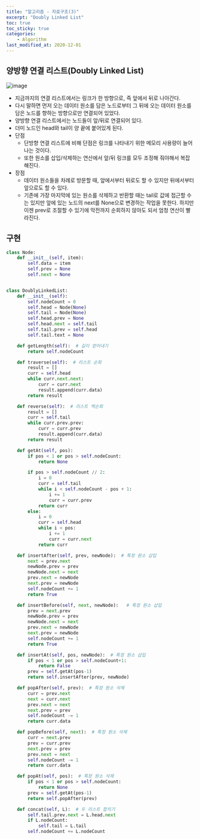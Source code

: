 ```yaml
---
title: "알고리즘 - 자료구조(3)"
excerpt: "Doubly Linked List"
toc: true
toc_sticky: true
categories:
    - Algorithm
last_modified_at: 2020-12-01
---
```


## 양방향 연결 리스트(Doubly Linked List)

![image](https://user-images.githubusercontent.com/46255148/100736840-a9f0fd80-3416-11eb-9473-d915a1167c18.png)

-   지금까지의 연결 리스트에서는 링크가 한 방향으로, 즉 앞에서 뒤로 나아간다.
-   다시 말하면 먼저 오는 데이터 원소를 담은 노드로부터 그 뒤에 오는 데이터 원소를 담은 노드를 향하는 방향으로만 연결되어 있었다.
-   양방향 연결 리스트에서는 노드들이 앞/뒤로 연결되어 있다.
-   더미 노드인 head와 tail이 양 끝에 붙어있게 된다.
-   단점
    -   단방향 연결 리스트에 비해 단점은 링크를 나타내기 위한 메모리 사용량이 늘어나는 것이다.
    -   또한 원소를 삽입/삭제하는 연산에서 앞/뒤 링크를 모두 조정해 줘야해서 복잡해진다.
-   장점
    -   데이터 원소들을 차례로 방문할 때, 앞에서부터 뒤로도 할 수 있지만 뒤에서부터 앞으로도 할 수 있다.
    -   기존에 가장 마지막에 있는 원소를 삭제하고 반환할 때는 tail로 값에 접근할 수는 있지만 앞에 있는 노드의 next를 None으로 변경하는 작업을 못한다. 하지만 이젠 prev로 조절할 수 있기에 막전까지 순회하지 않아도 되서 엄청 연산이 빨라진다.

## 구현

```python
class Node:
    def __init__(self, item):
        self.data = item
        self.prev = None
        self.next = None


class DoublyLinkedList:
    def __init__(self):
        self.nodeCount = 0
        self.head = Node(None)
        self.tail = Node(None)
        self.head.prev = None
        self.head.next = self.tail
        self.tail.prev = self.head
        self.tail.text = None

    def getLength(self):  # 길이 얻어내기
        return self.nodeCount

    def traverse(self):  # 리스트 순회
        result = []
        curr = self.head
        while curr.next.next:
            curr = curr.next
            result.append(curr.data)
        return result

    def reverse(self):  # 리스트 역순회
        result = []
        curr = self.tail
        while curr.prev.prev:
            curr = curr.prev
            result.append(curr.data)
        return result

    def getAt(self, pos):
        if pos < 1 or pos > self.nodeCount:
            return None

        if pos > self.nodeCount // 2:
            i = 0
            curr = self.tail
            while i < self.nodeCount - pos + 1:
                i += 1
                curr = curr.prev
            return curr
        else:
            i = 0
            curr = self.head
            while i < pos:
                i += 1
                curr = curr.next
            return curr

    def insertAfter(self, prev, newNode):  # 특정 원소 삽입
        next = prev.next
        newNode.prev = prev
        newNode.next = next
        prev.next = newNode
        next.prev = newNode
        self.nodeCount += 1
        return True

    def insertBefore(self, next, newNode):   # 특정 원소 삽입
        prev = next.prev
        newNode.prev = prev
        newNode.next = next
        prev.next = newNode
        next.prev = newNode
        self.nodeCount += 1
        return True

    def insertAt(self, pos, newNode):  # 특정 원소 삽입
        if pos < 1 or pos > self.nodeCount+1:
            return False
        prev = self.getAt(pos-1)
        return self.insertAfter(prev, newNode)

    def popAfter(self, prev):  # 특정 원소 삭제
        curr = prev.next
        next = curr.next
        prev.next = next
        next.prev = prev
        self.nodeCount -= 1
        return curr.data

    def popBefore(self, next):  # 특정 원소 삭제
        curr = next.prev
        prev = curr.prev
        next.prev = prev
        prev.next = next
        self.nodeCount -= 1
        return curr.data

    def popAt(self, pos):  # 특정 원소 삭제
        if pos < 1 or pos > self.nodeCount:
            return None
        prev = self.getAt(pos-1)
        return self.popAfter(prev)

    def concat(self, L):  # 두 리스트 합치기
        self.tail.prev.next = L.head.next
        if L.nodeCount:
            self.tail = L.tail
        self.nodeCount += L.nodeCount
```
